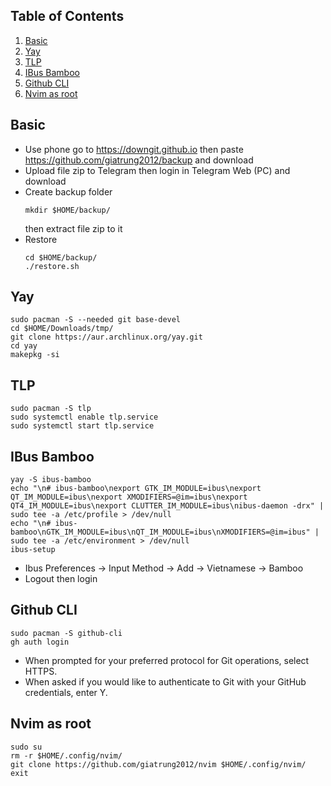 ## Table of Contents
1. [Basic](#basic)
2. [Yay](#yay)
3. [TLP](#tlp)
4. [IBus Bamboo](#ibus-bamboo)
5. [Github CLI](#github-cli)
6. [Nvim as root](#nvim-as-root)

## Basic
- Use phone go to https://downgit.github.io then paste https://github.com/giatrung2012/backup and download 
- Upload file zip to Telegram then login in Telegram Web (PC) and download
- Create backup folder
    ```shell
    mkdir $HOME/backup/ 
    ```
    then extract file zip to it
- Restore
    ```shell
    cd $HOME/backup/
    ./restore.sh
    ```

## Yay
```shell
sudo pacman -S --needed git base-devel
cd $HOME/Downloads/tmp/
git clone https://aur.archlinux.org/yay.git
cd yay
makepkg -si
```

## TLP
```shell
sudo pacman -S tlp
sudo systemctl enable tlp.service
sudo systemctl start tlp.service
```

## IBus Bamboo
```shell
yay -S ibus-bamboo
echo "\n# ibus-bamboo\nexport GTK_IM_MODULE=ibus\nexport QT_IM_MODULE=ibus\nexport XMODIFIERS=@im=ibus\nexport QT4_IM_MODULE=ibus\nexport CLUTTER_IM_MODULE=ibus\nibus-daemon -drx" | sudo tee -a /etc/profile > /dev/null
echo "\n# ibus-bamboo\nGTK_IM_MODULE=ibus\nQT_IM_MODULE=ibus\nXMODIFIERS=@im=ibus" | sudo tee -a /etc/environment > /dev/null
ibus-setup
```
- Ibus Preferences -> Input Method -> Add -> Vietnamese -> Bamboo
- Logout then login

## Github CLI
```shell
sudo pacman -S github-cli
gh auth login
```
- When prompted for your preferred protocol for Git operations, select HTTPS.
- When asked if you would like to authenticate to Git with your GitHub credentials, enter Y. 

## Nvim as root
```shell
sudo su
rm -r $HOME/.config/nvim/
git clone https://github.com/giatrung2012/nvim $HOME/.config/nvim/
exit
```
